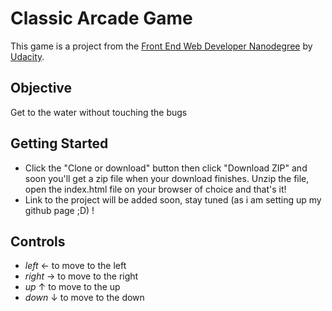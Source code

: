 # Classic Arcade Game

This game is a project from the [Front End Web Developer Nanodegree](https://www.udacity.com/course/front-end-web-developer-nanodegree--nd001) by [Udacity](https://www.udacity.com/).

## Objective
Get to the water without touching the bugs

## Getting Started

* Click the "Clone or download" button then click "Download ZIP" and soon you'll get a zip file when your download finishes. Unzip the file, open the index.html file on your browser of choice and that's it!
* Link to the project will be added soon, stay tuned (as i am setting up my github page ;D) !

## Controls
* _left_ ← to move to the left
* _right_ → to move to the right
* _up_ ↑ to move to the up
* _down_ ↓ to move to the down
